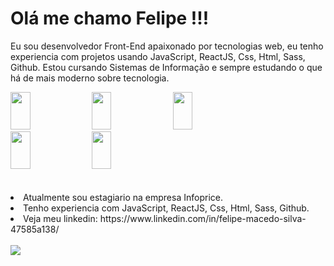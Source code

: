 
<h1>Olá me chamo Felipe !!! </h1>
<p>Eu sou desenvolvedor Front-End apaixonado por tecnologias web, eu tenho experiencia com projetos usando JavaScript, ReactJS, Css, Html, Sass, Github. Estou cursando Sistemas de Informação e sempre estudando o que há de mais moderno sobre tecnologia.
</p>
<div class='imagens'display='flex'>
<img height='60' width='25%' src='https://img.shields.io/badge/CSS3-1572B6?style=for-the-badge&logo=css3&logoColor=white'/>


<img height='60' width='25%' src='https://img.shields.io/badge/JavaScript-F7DF1E?style=for-the-badge&logo=javascript&logoColor=black'/>

<img height='60' width='25%' src='https://img.shields.io/badge/React-20232A?style=for-the-badge&logo=react&logoColor=61DAFB'/>

<img height='60' width='25%' src='https://img.shields.io/badge/Sass-CC6699?style=for-the-badge&logo=sass&logoColor=white'/>

<img height='60' width='25%' src='https://img.shields.io/badge/HTML-239120?style=for-the-badge&logo=html5&logoColor=white'/>
</div>

<br>
<br>

<li>Atualmente sou estagiario na empresa Infoprice.</li>
<li>Tenho experiencia com JavaScript, ReactJS, Css, Html, Sass, Github.</li>
<li>Veja meu linkedin: https://www.linkedin.com/in/felipe-macedo-silva-47585a138/</li>
<br>

<img src='https://github-readme-stats.vercel.app/api?username=FelipeMacedo315'>


